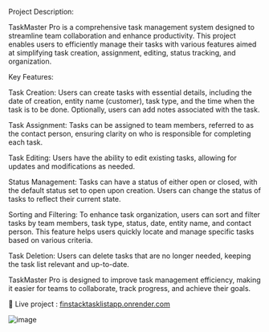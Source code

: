 Project Description:

TaskMaster Pro is a comprehensive task management system designed to streamline team collaboration and enhance productivity. This project enables users to efficiently manage their tasks with various features aimed at simplifying task creation, assignment, editing, status tracking, and organization.

Key Features:

Task Creation: Users can create tasks with essential details, including the date of creation, entity name (customer), task type, and the time when the task is to be done. Optionally, users can add notes associated with the task.

Task Assignment: Tasks can be assigned to team members, referred to as the contact person, ensuring clarity on who is responsible for completing each task.

Task Editing: Users have the ability to edit existing tasks, allowing for updates and modifications as needed.

Status Management: Tasks can have a status of either open or closed, with the default status set to open upon creation. Users can change the status of tasks to reflect their current state.

Sorting and Filtering: To enhance task organization, users can sort and filter tasks by team members, task type, status, date, entity name, and contact person. This feature helps users quickly locate and manage specific tasks based on various criteria.

Task Deletion: Users can delete tasks that are no longer needed, keeping the task list relevant and up-to-date.

TaskMaster Pro is designed to improve task management efficiency, making it easier for teams to collaborate, track progress, and achieve their goals.


 📄 Live project : [finstacktasklistapp.onrender.com](finstacktasklistapp.onrender.com)



![image](https://github.com/user-attachments/assets/e8f80639-c578-4397-90c9-c73226de27e8)
